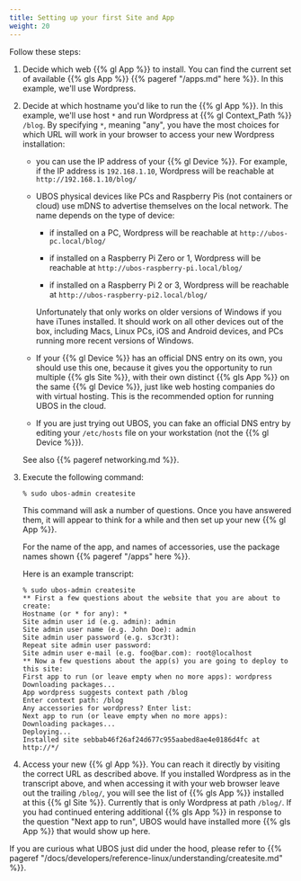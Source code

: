 ```yaml
---
title: Setting up your first Site and App
weight: 20
---
```


Follow these steps:

1. Decide which web {{% gl App %}} to install. You can find the current set of available
   {{% gls App %}} {{% pageref "/apps.md" here %}}. In this example, we'll use Wordpress.

1. Decide at which hostname you'd like to run the {{% gl App %}}.  In this example, we'll
   use host ``*`` and run Wordpress at {{% gl Context_Path %}} ``/blog``. By specifying ``*``,
   meaning "any", you have the most choices for which URL will work in your browser
   to access your new Wordpress installation:

   * you can use the IP address of your {{% gl Device %}}. For example, if the IP address
     is ``192.168.1.10``, Wordpress will be reachable at ``http://192.168.1.10/blog/``

   * UBOS physical devices like PCs and Raspberry Pis (not containers or cloud) use mDNS
     to advertise themselves on the local network. The name depends on the type of device:

     * if installed on a PC, Wordpress will be reachable at ``http://ubos-pc.local/blog/``

     * if installed on a Raspberry Pi Zero or 1, Wordpress will be reachable at
       ``http://ubos-raspberry-pi.local/blog/``

     * if installed on a Raspberry Pi 2 or 3, Wordpress will be reachable at
       ``http://ubos-raspberry-pi2.local/blog/``

     Unfortunately that only works on older versions of Windows if you have iTunes installed.
     It should work on all other devices out of the box, including Macs, Linux PCs, iOS and
     Android devices, and PCs running more recent versions of Windows.

   * If your {{% gl Device %}} has an official DNS entry on its own, you should use this one,
     because it gives you the opportunity to run multiple {{% gls Site %}}, with their own
     distinct {{% gls App %}} on the same {{% gl Device %}}, just like web hosting companies
     do with virtual hosting. This is the recommended option for running UBOS in the cloud.

   * If you are just trying out UBOS, you can fake an official DNS entry by editing your
     ``/etc/hosts`` file on your workstation (not the {{% gl Device %}}).

   See also {{% pageref networking.md %}}.

1. Execute the following command:

   ```
   % sudo ubos-admin createsite
   ```

   This command will ask a number of questions. Once you have answered them, it will
   appear to think for a while and then set up your new {{% gl App %}}.

   For the name of the app, and names of accessories, use the package names
   shown {{% pageref "/apps" here %}}.

   Here is an example transcript:

   ```
   % sudo ubos-admin createsite
   ** First a few questions about the website that you are about to create:
   Hostname (or * for any): *
   Site admin user id (e.g. admin): admin
   Site admin user name (e.g. John Doe): admin
   Site admin user password (e.g. s3cr3t):
   Repeat site admin user password:
   Site admin user e-mail (e.g. foo@bar.com): root@localhost
   ** Now a few questions about the app(s) you are going to deploy to this site:
   First app to run (or leave empty when no more apps): wordpress
   Downloading packages...
   App wordpress suggests context path /blog
   Enter context path: /blog
   Any accessories for wordpress? Enter list:
   Next app to run (or leave empty when no more apps):
   Downloading packages...
   Deploying...
   Installed site sebbab46f26af24d677c955aabed8ae4e0186d4fc at http://*/
   ```

1. Access your new {{% gl App %}}. You can reach it directly by visiting the correct URL as
   described above. If you installed Wordpress as in the transcript above, and when accessing
   it with your web browser leave out the trailing ``/blog/``, you will see the list of
   {{% gls App %}} installed at this {{% gl Site %}}. Currently that is only Wordpress at path
   ``/blog/``. If you had continued entering additional {{% gls App %}} in response to the
   question "Next app to run", UBOS would have installed more {{% gls App %}} that would
   show up here.

If you are curious what UBOS just did under the hood, please refer to
{{% pageref "/docs/developers/reference-linux/understanding/createsite.md" %}}.


